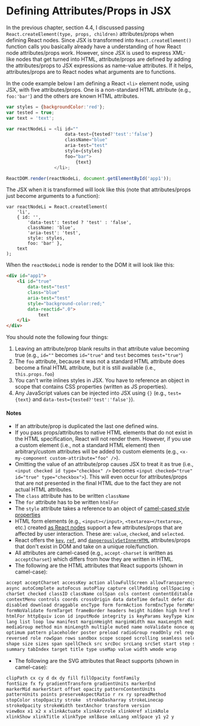 # Defining Attributes/Props in JSX

In the previous chapter, section 4.4, I discussed passing `React.createElement(type, props, children)` attributes/props when defining React nodes. Since JSX is transformed into `React.createElement()` function calls you basically already have a understanding of how React node attributes/props work. However, since JSX is used to express XML-like nodes that get turned into HTML, attribute/props are defined by adding the attributes/props to JSX expressions as name-value attributes. If it helps, attributes/props are to React nodes what arguments are to functions.

In the code example below I am defining a React `<li>` element node, using JSX, with five attributes/props. One is a non-standard HTML attribute (e.g., `foo:'bar'`) and the others are known HTML attributes.

```js
var styles = {backgroundColor:'red'};
var tested = true;
var text = 'text';

var reactNodeLi = <li id=""
                      data-test={tested?'test':'false'}
                      className="blue"
                      aria-test="test"
                      style={styles}
                      foo="bar">
                          {text}
                  </li>;

ReactDOM.render(reactNodeLi, document.getElementById('app1'));
```
The JSX when it is transformed will look like this (note that attributes/props just become arguments to a function):

```
var reactNodeLi = React.createElement(
    'li',
    { id: '',
        'data-test': tested ? 'test' : 'false',
        className: 'blue',
        'aria-test': 'test',
        style: styles,
        foo: 'bar' },
    text
);
```
When the `reactNodeLi` node is render to the DOM it will look like this:

```HTML
<div id="app1">
    <li id="true"
        data-test="test"
        class="blue"
        aria-test="test"
        style="background-color:red;"
        data-reactid=".0">
            text
    </li>
</div>
```

You should note the following four things:

1. Leaving an attribute/prop blank results in that attribute value becoming true (e.g., `id=""` becomes `id="true"` and `test` becomes `test="true"`)
2. The `foo` attribute, because it was not a standard HTML attribute does become a final HTML attribute, but it is still available (i.e., `this.props.foo`)
3. You can't write inlines styles in JSX. You have to reference an object in scope that contains CSS properties (written as JS properties).
4. Any JavaScript values can be injected into JSX using `{}` (e.g., `test={text}` and `data-test={tested?'test':'false'}`).

#### Notes

* If an attribute/prop is duplicated the last one defined wins.
* If you pass props/attributes to native HTML elements that do not exist in the HTML specification, React will not render them. However, if you use a custom element (i.e., not a standard HTML element) then arbitrary/custom attributes will be added to custom elements (e.g., `<x-my-component custom-attribute="foo" />`).
* Omitting the value of an attribute/prop causes JSX to treat it as true (i.e., `<input checked id type="checkbox" />` becomes `<input checked="true" id="true" type="checkbox">`). This will even occur for attributes/props that are not presented in the final HTML due to the fact they are not actual HTML attributes.
* The `class` attribute has to be written `className`
* The `for` attribute has to be written `htmlFor`
* The `style` attribute takes a reference to an object of [camel-cased style properties](https://www.w3.org/TR/DOM-Level-2-Style/css.html#CSS-CSS2Properties)
* HTML form elements (e.g., `<input></input>`, `<textarea></textarea>`, etc.) created [as React nodes](https://facebook.github.io/react/docs/forms.html) support a few attributes/props that are affected by user interaction. These are: `value`, `checked`, and `selected`.
* React offers the [`key`](https://facebook.github.io/react/docs/multiple-components.html#dynamic-children), [`ref`](https://facebook.github.io/react/docs/more-about-refs.html), and [`dangerouslySetInnerHTML`](https://facebook.github.io/react/tips/dangerously-set-inner-html.html) attributes/props that don't exist in DOM and take on a unique role/function.
* All attributes are camel-cased (e.g., `accept-charset` is written as `acceptCharset`) which differs from how they are written in HTML.
* The following are the HTML attributes that React supports (shown in camel-case):

```HTML
accept acceptCharset accessKey action allowFullScreen allowTransparency alt
async autoComplete autoFocus autoPlay capture cellPadding cellSpacing challenge
charSet checked classID className colSpan cols content contentEditable
contextMenu controls coords crossOrigin data dateTime default defer dir
disabled download draggable encType form formAction formEncType formMethod
formNoValidate formTarget frameBorder headers height hidden high href hrefLang
htmlFor httpEquiv icon id inputMode integrity is keyParams keyType kind label
lang list loop low manifest marginHeight marginWidth max maxLength media
mediaGroup method min minLength multiple muted name noValidate nonce open
optimum pattern placeholder poster preload radioGroup readOnly rel required
reversed role rowSpan rows sandbox scope scoped scrolling seamless selected
shape size sizes span spellCheck src srcDoc srcLang srcSet start step style
summary tabIndex target title type useMap value width wmode wrap
```

* The following are the SVG attributes that React supports (shown in camel-case):

```svg
clipPath cx cy d dx dy fill fillOpacity fontFamily
fontSize fx fy gradientTransform gradientUnits markerEnd
markerMid markerStart offset opacity patternContentUnits
patternUnits points preserveAspectRatio r rx ry spreadMethod
stopColor stopOpacity stroke  strokeDasharray strokeLinecap
strokeOpacity strokeWidth textAnchor transform version
viewBox x1 x2 x xlinkActuate xlinkArcrole xlinkHref xlinkRole
xlinkShow xlinkTitle xlinkType xmlBase xmlLang xmlSpace y1 y2 y
```
